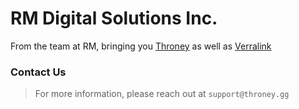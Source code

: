 # RM Digital Solutions Inc.
From the team at RM, bringing you [Throney](https://throney.gg) as well as [Verralink](https://verralink.app)

### Contact Us
> For more information, please reach out at `support@throney.gg`